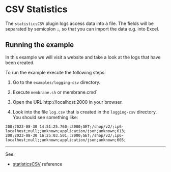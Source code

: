 # CSV Statistics 

The `statisticsCSV` plugin logs access data into a file. The fields will be separated by semicolon `;`, so that you can import the data e.g. into Excel.


## Running the example 

In this example we will visit a website and take a look at the logs that have been created. 

To run the example execute the following steps:

1. Go to the `examples/logging-csv` directory.

2. Execute `membrane.sh` or membrane.cmd`

3. Open the URL http://localhost:2000 in your browser. 

4. Look into the file `log.csv` that is created in the `logging-csv` directory. You should see something like:  
  
```
200;2023-08-30 14:51:25.760;:2000;GET;/shop/v2/;ip6-localhost;null;;unknown;application/json;unknown;613;
200;2023-08-30 16:25:03.501;:2000;GET;/shop/v2/;ip6-localhost;null;;unknown;application/json;unknown;605;
```


---
See:
- [statisticsCSV](https://membrane-soa.org/api-gateway-doc/current/configuration/reference/statisticsCSV.htm) reference